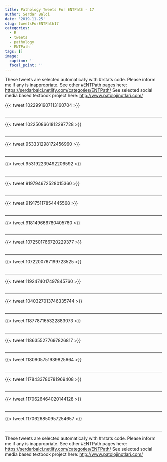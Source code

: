 ```yaml
---
title: Pathology Tweets For ENTPath - 17
author: Serdar Balci
date: '2019-11-25'
slug: tweetsForENTPath17
categories:
  - R
  - tweets
  - pathology
  - ENTPath
tags: []
image:
  caption: ''
  focal_point: ''
---
```



These tweets are selected automatically with #rstats code. Please inform me if any is inappropriate.
See other #ENTPath pages here: https://serdarbalci.netlify.com/categories/ENTPath/ 
See selected social media based textbook project here: http://www.patolojinotlari.com/

{{< tweet 1022991907113160704 >}}
<br>
<br>
<hr>
{{< tweet 1022508661812297728 >}}
<br>
<br>
<hr>
{{< tweet 953331298172456960 >}}
<br>
<br>
<hr>
{{< tweet 953192239492206592 >}}
<br>
<br>
<hr>
{{< tweet 919794672528015360 >}}
<br>
<br>
<hr>
{{< tweet 919175117854445568 >}}
<br>
<br>
<hr>
{{< tweet 918149666780405760 >}}
<br>
<br>
<hr>
{{< tweet 1072501766720229377 >}}
<br>
<br>
<hr>
{{< tweet 1072200767199723525 >}}
<br>
<br>
<hr>
{{< tweet 1192474017497845760 >}}
<br>
<br>
<hr>
{{< tweet 1040327013746335744 >}}
<br>
<br>
<hr>
{{< tweet 1187787165322883073 >}}
<br>
<br>
<hr>
{{< tweet 1186355277697826817 >}}
<br>
<br>
<hr>
{{< tweet 1180905751939825664 >}}
<br>
<br>
<hr>
{{< tweet 1178433780781969408 >}}
<br>
<br>
<hr>
{{< tweet 1170626464020144128 >}}
<br>
<br>
<hr>
{{< tweet 1170626850957254657 >}}
<br>
<br>
<hr>


These tweets are selected automatically with #rstats code. Please inform me if any is inappropriate.
See other #ENTPath pages here: https://serdarbalci.netlify.com/categories/ENTPath/ 
See selected social media based textbook project here: http://www.patolojinotlari.com/
